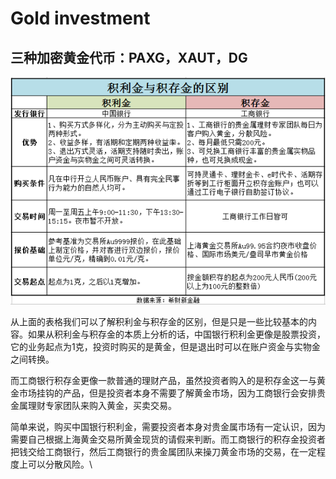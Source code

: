 # Gold investment

## 三种加密黄金代币：PAXG，XAUT，DG



![](../.gitbook/assets/87242006592424.png)

从上面的表格我们可以了解积利金与积存金的区别，但是只是一些比较基本的内容。如果从积利金与积存金的本质上分析的话，中国银行积利金更像是股票投资，它的业务起点为1克，投资时购买的是黄金，但是退出时可以在账户资金与实物金之间转换。

而工商银行积存金更像一款普通的理财产品，虽然投资者购入的是积存金这一与黄金市场挂钩的产品，但是投资者本身不需要了解黄金市场，因为工商银行会安排贵金属理财专家团队来购入黄金，买卖交易。

简单来说，购买中国银行积利金，需要投资者本身对贵金属市场有一定认识，因为需要自己根据上海黄金交易所黄金现货的请假来判断。而工商银行的积存金投资者把钱交给工商银行，然后工商银行的贵金属团队来操刀黄金市场的交易，在一定程度上可以分散风险。\
